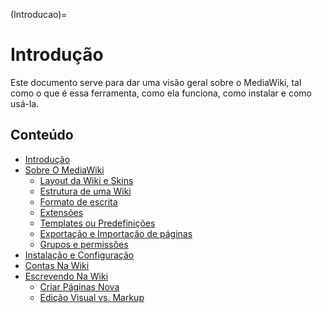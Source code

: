 (Introducao)=
# Introdução

Este documento serve para dar uma visão geral sobre o MediaWiki, tal como o que é essa ferramenta, como ela funciona, como instalar e como usá-la.

## Conteúdo

- [Introdução](./Introducao.md)
- [Sobre O MediaWiki](./SobreMediaWiki/SobreMediaWiki.md)
  * [Layout da Wiki e Skins](./SobreMediaWiki/LayoutSkins.md)
  * [Estrutura de uma Wiki](./SobreMediaWiki/Estrutura.md)
  * [Formato de escrita](./SobreMediaWiki/Formato.md)
  * [Extensões](./SobreMediaWiki/Extensoes.md)
  * [Templates ou Predefinições](./SobreMediaWiki/Templates.md)
  * [Exportação e Importação de páginas](./SobreMediaWiki/ExportImport.md)
  * [Grupos e permissões](./SobreMediaWiki/GruposPermissoes.md)
- [Instalação e Configuração](./InstalacaoConfiguracao/InstalacaoConfiguracao.md)
- [Contas Na Wiki](./ContasNaWiki/ContasNaWiki.md)
- [Escrevendo Na Wiki](./EscrevendoNaWiki/EscrevendoNaWiki.md)
  * [Criar Páginas Nova](./EscrevendoNaWiki/CriarPagina.md)
  * [Edição Visual vs. Markup](./EscrevendoNaWiki/EdicaoVisualMarkup.md)
